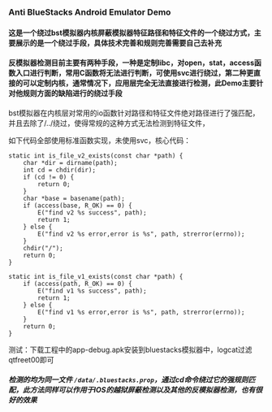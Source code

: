 ### Anti BlueStacks Android Emulator Demo

#### 这是一个绕过bst模拟器内核屏蔽模拟器特征路径和特征文件的一个绕过方式，主要展示的是一个绕过手段，具体技术完善和规则完善需要自己去补充

#### 反模拟器检测目前主要有两种手段，一种是定制libc，对open，stat，access函数入口进行判断，常用C函数将无法进行判断，可使用svc进行绕过，第二种更直接的可以定制内核，通常情况下，应用层完全无法直接进行检测，此Demo主要针对他规则方面的缺陷进行的绕过手段

bst模拟器在内核层对常用的io函数针对路径和特征文件绝对路径进行了强匹配，并且去除了/../绕过，使得常规的这种方式无法检测到特征文件，

如下代码全部使用标准函数实现，未使用svc，核心代码：

```
static int is_file_v2_exists(const char *path) {
    char *dir = dirname(path);
    int cd = chdir(dir);
    if (cd != 0) {
        return 0;
    }
    char *base = basename(path);
    if (access(base, R_OK) == 0) {
        E("find v2 %s success", path);
        return 1;
    } else {
        E("find v2 %s error,error is %s", path, strerror(errno));
    }
    chdir("/");
    return 0;
}

static int is_file_v1_exists(const char *path) {
    if (access(path, R_OK) == 0) {
        E("find v1 %s success", path);
        return 1;
    } else {
        E("find v1 %s error,error is %s", path, strerror(errno));
    }
    return 0;
}

```

测试：下载工程中的app-debug.apk安装到bluestacks模拟器中，logcat过滤qtfreet00即可

##### 检测的均为同一文件 `/data/.bluestacks.prop`，通过cd命令绕过它的强规则匹配，此方法同样可以作用于IOS的越狱屏蔽检测以及其他的反模拟器检测，也有很好的效果


